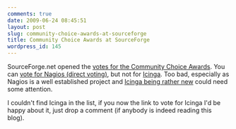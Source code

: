 ```yaml
---
comments: true
date: 2009-06-24 08:45:51
layout: post
slug: community-choice-awards-at-sourceforge
title: Community Choice Awards at SourceForge
wordpress_id: 145
---
```


SourceForge.net opened the [votes for the Community Choice Awards](http://sourceforge.net/community/cca09/vote/). You can [vote for Nagios (direct voting)](http://sourceforge.net/community/cca09/vote/?f=485), but not for [Icinga](http://www.icinga.org). Too bad, especially as Nagios is a well established project and [Icinga being rather new](http://www.icinga.org/why-a-fork/) could need some attention.

I couldn't find Icinga in the list, if you now the link to vote for Icinga I'd be happy about it, just drop a comment (if anybody is indeed reading this blog).
